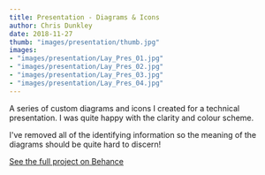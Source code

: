 ```yaml
---
title: Presentation - Diagrams & Icons
author: Chris Dunkley
date: 2018-11-27
thumb: "images/presentation/thumb.jpg"
images:
- "images/presentation/Lay_Pres_01.jpg"
- "images/presentation/Lay_Pres_02.jpg"
- "images/presentation/Lay_Pres_03.jpg"
- "images/presentation/Lay_Pres_04.jpg"
---
```


A series of custom diagrams and icons I created for a technical presentation. I was quite happy with the clarity and colour scheme.

I've removed all of the identifying information so the meaning of the diagrams should be quite hard to discern!

<a class="big-button" href="https://www.behance.net/gallery/58280931/Icons-diagrams">See the full project on Behance</a>